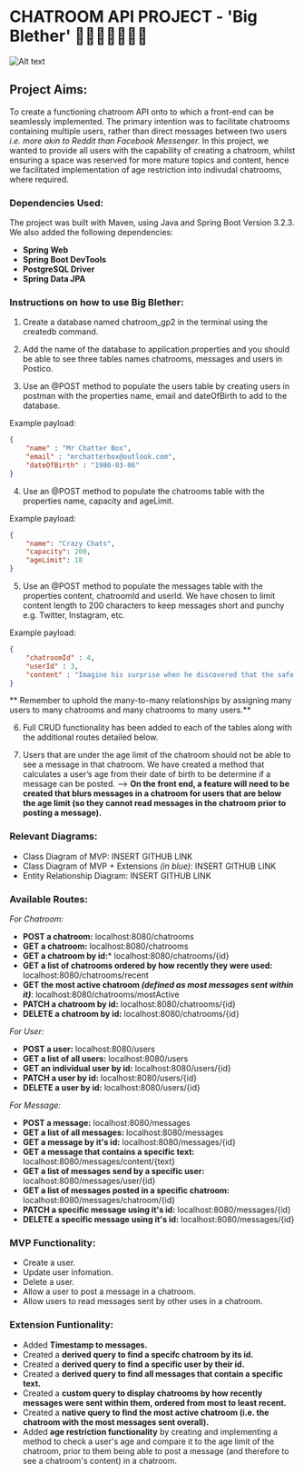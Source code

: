 # CHATROOM API PROJECT - 'Big Blether' 👩🏽‍💻💬👨🏾‍💻

![Alt text](https://p1.hiclipart.com/preview/796/688/961/background-meeting-discussion-group-conversation-internet-forum-communication-text-orange-line-png-clipart.jpg "Big Blether Logo")

## Project Aims:
To create a functioning chatroom API onto to which a front-end can be seamlessly implemented. The primary intention was to facilitate chatrooms containing multiple users, rather than direct messages between two users *i.e. more akin to Reddit than Facebook Messenger.* In this project, we wanted to provide all users with the capability of creating a chatroom, whilst ensuring a space was reserved for more mature topics and content, hence we facilitated implementation of age restriction into indivudal chatrooms, where required. 

### Dependencies Used:
The project was built with Maven, using Java and Spring Boot Version 3.2.3. 
We also added the following dependencies:
- **Spring Web**
- **Spring Boot DevTools**
- **PostgreSQL Driver**
- **Spring Data JPA**


### Instructions on how to use Big Blether:
1) Create a database named chatroom_gp2 in the terminal using the createdb command.

2) Add the name of the database to application.properties and you should be able to see three tables names chatrooms, messages and users in Postico.

3) Use an @POST method to populate the users table by creating users in postman with the properties name, email and dateOfBirth to add to the database.

Example payload:
```JSON
{
    "name" : "Mr Chatter Box",
    "email" : "mrchatterbox@outlook.com",
    "dateOfBirth" : "1980-03-06"
}
```

4) Use an @POST method to populate the chatrooms table with the properties name, capacity and ageLimit.

Example payload:
``` JSON
{
    "name": "Crazy Chats",
    "capacity": 200,
    "ageLimit": 18
}
```

5) Use an @POST method to populate the messages table with the properties content, chatroomId and userId. We have chosen to limit content length to 200 characters to keep messages short and punchy   e.g. Twitter, Instagram, etc.

Example payload:
``` JSON
{
    "chatroomId" : 4,
    "userId" : 3,
    "content" : "Imagine his surprise when he discovered that the safe was full of pudding."
}
```

** Remember to uphold the many-to-many relationships by assigning many users to many chatrooms and many chatrooms to many users.**

6) Full CRUD functionality has been added to each of the tables along with the additional routes detailed below.

7)  Users that are under the age limit of the chatroom should not be able to see a message in that chatroom. We have created a method that calculates a user’s age from their date of birth to be determine if a message can be posted.
    --> **On the front end, a feature will need to be created that blurs messages in a chatroom for users that are below the age limit (so they cannot read messages in the chatroom prior to posting a message).**


### Relevant Diagrams:
- Class Diagram of MVP: INSERT GITHUB LINK
- Class Diagram of MVP + Extensions *(in blue)*: INSERT GITHUB LINK
- Entity Relationship Diagram: INSERT GITHUB LINK

### Available Routes:
*For Chatroom:*
- **POST a chatroom:** localhost:8080/chatrooms 
- **GET a chatroom:** localhost:8080/chatrooms
- **GET a chatroom by id:*** localhost:8080/chatrooms/{id}
- **GET a list of chatrooms ordered by how recently they were used:** localhost:8080/chatrooms/recent
- **GET the most active chatroom *(defined as most messages sent within it)***: localhost:8080/chatrooms/mostActive
- **PATCH a chatroom by id:** localhost:8080/chatrooms/{id}
- **DELETE a chatroom by id:** localhost:8080/chatrooms/{id}

*For User:*
- **POST a user:** localhost:8080/users
- **GET a list of all users:** localhost:8080/users
- **GET an individual user by id:** localhost:8080/users/{id}
- **PATCH a user by id:** localhost:8080/users/{id}
- **DELETE a user by id:** localhost:8080/users/{id}

*For Message:*
- **POST a message:** localhost:8080/messages
- **GET a list of all messages:** localhost:8080/messages
- **GET a message by it's id:** localhost:8080/messages/{id}
- **GET a message that contains a specific text:** localhost:8080/messages/content/{text}
- **GET a list of messages send by a specific user:** localhost:8080/messages/user/{id}
- **GET a list of messages posted in a specific chatroom:** localhost:8080/messages/chatroom/{id}
- **PATCH a specific message using it's id:** localhost:8080/messages/{id}
- **DELETE a specific message using it's id:** localhost:8080/messages/{id}


### MVP Functionality:
- Create a user. 
- Update user infomation. 
- Delete a user. 
- Allow a user to post a message in a chatroom.
- Allow users to read messages sent by other uses in a chatroom. 

### Extension Funtionality:
- Added **Timestamp to messages.**
- Created a **derived query to find a specifc chatroom by its id.**
- Created a **derived query to find a specific user by their id.**
- Created a **derived query to find all messages that contain a specific text.**
- Created a **custom query to display chatrooms by how recently messages were sent within them, ordered from most to least recent.**
- Created a **native query to find the most active chatroom (i.e. the chatroom with the most messages sent overall).**
- Added **age restriction functionality** by creating and implementing a method to check a user's age and compare it to the age limit of the chatroom, prior to them being able to post a message (and therefore to see a chatroom's content) in a chatroom.